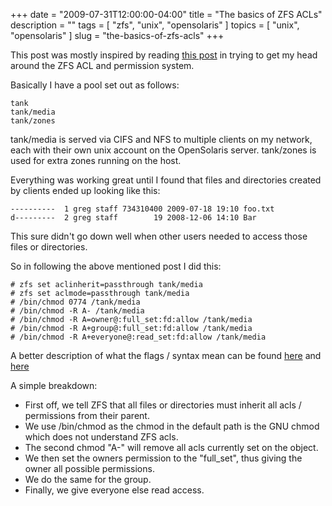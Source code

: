 +++
date        = "2009-07-31T12:00:00-04:00"
title       = "The basics of ZFS ACLs"
description = ""
tags        = [ "zfs", "unix", "opensolaris" ]
topics      = [ "unix", "opensolaris" ]
slug        = "the-basics-of-zfs-acls"
+++

This post was mostly inspired by reading <a href="http://www.1stbyte.com/2009/07/24/zfs-cifs-and-acl-inheritance/">this post</a> in trying to get my head around the ZFS ACL and permission system.

<!--more-->

Basically I have a pool set out as follows:

```console
tank
tank/media
tank/zones
```

tank/media is served via CIFS and NFS to multiple clients on my network, each with their own unix account on the OpenSolaris server. tank/zones is used for extra zones running on the host.

Everything was working great until I found that files and directories created by clients ended up looking like this:

```console
----------  1 greg staff 734310400 2009-07-18 19:10 foo.txt
d---------  2 greg staff        19 2008-12-06 14:10 Bar
```

This sure didn't go down well when other users needed to access those files or directories.

So in following the above mentioned post I did this:

```console
# zfs set aclinherit=passthrough tank/media
# zfs set aclmode=passthrough tank/media
# /bin/chmod 0774 /tank/media
# /bin/chmod -R A- /tank/media
# /bin/chmod -R A=owner@:full_set:fd:allow /tank/media
# /bin/chmod -R A+group@:full_set:fd:allow /tank/media
# /bin/chmod -R A+everyone@:read_set:fd:allow /tank/media
```

A better description of what the flags / syntax mean can be found <a href="http://dlc.sun.com/osol/docs/content/ZFSADMIN/gbace.html">here</a> and <a href="http://dlc.sun.com/osol/docs/content/ZFSADMIN/gbacb.html">here</a>

A simple breakdown:

* First off, we tell ZFS that all files or directories must inherit all acls / permissions from their parent.
* We use /bin/chmod as the chmod in the default path is the GNU chmod which does not understand ZFS acls.
* The second chmod "A-" will remove all acls currently set on the object.
* We then set the owners permission to the "full_set", thus giving the owner all possible permissions.
* We do the same for the group.
* Finally, we give everyone else read access.
